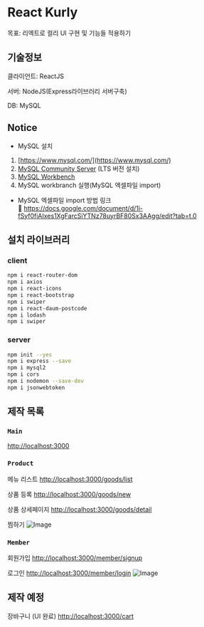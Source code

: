 # React Kurly

목표: 리엑트로 컬리 UI 구현 및 기능들 적용하기

## 기술정보

클라이언트: ReactJS

서버: NodeJS(Express라이브러리 서버구축)

DB: MySQL 

## Notice
- MySQL 설치
1. [https://www.mysql.com/](https://www.mysql.com/)<br>
2. [MySQL Community Server](https://dev.mysql.com/downloads/mysql/) (LTS 버전 설치)<br>
3. [MySQL Workbench](https://dev.mysql.com/downloads/workbench/)<br>
4. MySQL workbranch 실행(MySQL 엑셀파일 import)

- MySQL 엑셀파일 import 방법 링크 <br>
     🔗 https://docs.google.com/document/d/1i-fSyf0fiAIxes1XgFarcSiYTNz78uyrBF80Sx3AAgg/edit?tab=t.0  <br>

## 설치 라이브러리 
### client
```bash
npm i react-router-dom
npm i axios
npm i react-icons
npm i react-bootstrap
npm i swiper
npm i react-daum-postcode
npm i lodash
npm i swiper
```

### server
```bash
npm init --yes
npm i express --save
npm i mysql2
npm i cors
npm i nodemon --save-dev
npm i jsonwebtoken
```

## 제작 목록


### `Main`

[http://localhost:3000](http://localhost:3000)


### `Product`

메뉴 리스트 
[http://localhost:3000/goods/list](http://localhost:3000/goods/list)

상품 등록
[http://localhost:3000/goods/new](http://localhost:3000/goods/new)

상품 상세페이지
[http://localhost:3000/goods/detail](http://localhost:3000/goods/detail)

찜하기
![Image](https://github.com/user-attachments/assets/6c6ead55-b800-4be8-9dee-cb57f9fa64d6)

### `Member`

회원가입
[http://localhost:3000/member/signup](http://localhost:3000/member/signup)

로그인
[http://localhost:3000/member/login](http://localhost:3000/member/login)
![Image](https://github.com/user-attachments/assets/6c6ead55-b800-4be8-9dee-cb57f9fa64d6)



## 제작 예정

장바구니 (UI 완료)
[http://localhost:3000/cart](http://localhost:3000/cart)


